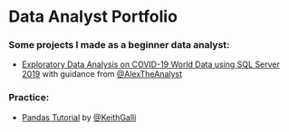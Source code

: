 <!DOCTYPE html>
<html>
<head>
  <h1>Data Analyst Portfolio</h1>
</head>

<body>
  <h3>Some projects I made as a beginner data analyst:</h3>
  <p>
    <ul>
      <li><a href="https://github.com/Kei-shii/DataAnalyst-Portfolio/blob/main/COVID-19%20Portfolio%20Project%20-%20SQL%20Server%202019%20Exploratory%20Data%20Analysis%20v1.sql">
        Exploratory Data Analysis on COVID-19 World Data using SQL Server 2019</a> with guidance from <a href="https://github.com/AlexTheAnalyst">@AlexTheAnalyst</a></li>
    </ul>
  </p>
  <h3>Practice:</h3>
  <p>
    <ul>
      <li><a href="https://github.com/Kei-shii/DataAnalyst-Portfolio/tree/main/Practice/Pandas%20Tutorial">Pandas Tutorial</a>
        by <a href="https://github.com/KeithGalli">@KeithGalli</a></li>
    </ul>
  </p>
</body>
</html>
